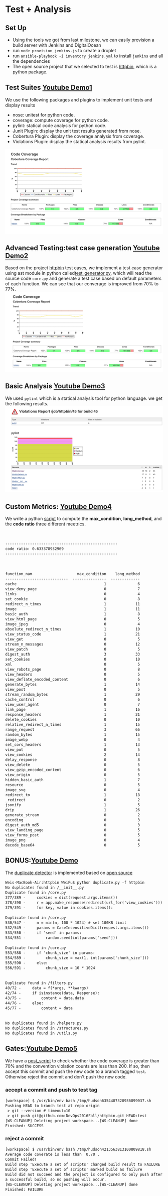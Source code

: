 # Test + Analysis

## Set Up

* Using the tools we got from last milestone, we can easily provision a build server with Jenkins and DigitalOcean
* run ```node provision_jenkins.js``` to create a droplet
* run ```ansible-playbook -i inventory jenkins.yml``` to install ```jenkins``` and all the dependencies
* The open source project that we selected to test is [httpbin](https://github.com/DevOps2016Fall/httpbin), which is a python package.

## Test Suites [__Youtube Demo1__](https://youtu.be/ZfN7bAJeLUw)
 

We use the following packages and plugins to implement unit tests and display results

* nose: unitest for python code.
* coverage: compute coverage for python code.
* pylint: statical code analysis for python code.
* Junit Plugin: display the unit test results generated from nose.
* Cobertura Plugin: display the coverage analysis from coverage.
* Violations Plugin: display the statical analysis results from pylint.

![unit](img/unittest.png) 


## Advanced Testing:test case generation [__Youtube Demo2__](https://youtu.be/V5HjZjyE45A)

Based on the project [httpbin](https://github.com/DevOps2016Fall/httpbin) test cases, we implement a test case generator using ast module in python called[test_generator.py](https://github.com/DevOps2016Fall/Milestone2/blob/master/Jenkins/test_generator.py), which will read the source code ```core.py``` and generate a test case based on default parameters of each function. We can see that our converage is improved from 70% to 77%.
![unit](img/unnitest2.png) 

## Basic Analysis [__Youtube Demo3__](https://youtu.be/2j1D0FH_RfU)
We used ```pylint``` which is a statical analysis tool for python language. we get the following results.
![](img/pylint.png)

## Custom Metrics: [__Youtube Demo4__](https://youtu.be/9i5lgEcYZdE)
We write a python [script](https://github.com/DevOps2016Fall/Milestone2/blob/master/Jenkins/metrics.py) to compute the __max_condition__, __long_method__, and the __code ratio__ three different meetrics. 

```


--------------------------------------------------
code ratio: 0.633378932969
--------------------------------------------------



function_nam                    max_condition    long_method
----------------------------  ---------------  -------------
cache                                       1              6
view_deny_page                              0              7
links                                       0              4
set_cookie                                  0              8
redirect_n_times                            1             11
image                                       1             11
basic_auth                                  1              8
view_html_page                              0              5
image_jpeg                                  0              4
absolute_redirect_n_times                   1             10
view_status_code                            1             21
view_get                                    0              5
stream_n_messages                           0             12
view_patch                                  0              5
digest_auth                                 3             33
set_cookies                                 0             10
xml                                         0              5
view_robots_page                            0              8
view_headers                                0              5
view_deflate_encoded_content                0              6
generate_bytes                              1             14
view_post                                   0              5
stream_random_bytes                         1             29
cache_control                               0              6
view_user_agent                             0              7
link_page                                   1             16
response_headers                            1             21
delete_cookies                              0             10
relative_redirect_n_times                   1             15
range_request                               3             66
random_bytes                                1             15
image_webp                                  0              4
set_cors_headers                            1             13
view_put                                    0              5
view_cookies                                2             14
delay_response                              0              8
view_delete                                 0              5
view_gzip_encoded_content                   0              6
view_origin                                 0              5
hidden_basic_auth                           1              7
resource                                    0              5
image_svg                                   0              4
redirect_to                                 1             18
_redirect                                   0              2
jsonify                                     1              5
drip                                        1             26
generate_stream                             0              2
encoding                                    0              3
digest_auth_md5                             0              3
view_landing_page                           0              5
view_forms_post                             0              5
image_png                                   0              4
decode_base64                               0              5
```


## __BONUS__:[__Youtube Demo__](https://youtu.be/KoeTx6OJf8M)

The [duplicate detector]() is implemented based on [open source](https://github.com/PidgeyL/DCD)

```
Weis-MacBook-Air:httpbin WeiFu$ python duplicate.py -f httpbin
No duplicates found in /__init__.py
Duplicate found in /core.py
377/389 -     cookies = dict(request.args.items())
378/390 -     r = app.make_response(redirect(url_for('view_cookies')))
379/391 -     for key, value in cookies.items():

Duplicate found in /core.py
530/547 -     n = min(n, 100 * 1024) # set 100KB limit
532/549 -     params = CaseInsensitiveDict(request.args.items())
533/550 -     if 'seed' in params:
534/551 -         random.seed(int(params['seed']))

Duplicate found in /core.py
553/588 -     if 'chunk_size' in params:
554/589 -         chunk_size = max(1, int(params['chunk_size']))
555/590 -     else:
556/591 -         chunk_size = 10 * 1024


Duplicate found in /filters.py
40/72 -     data = f(*args, **kwargs)
42/74 -     if isinstance(data, Response):
43/75 -         content = data.data
44/76 -     else:
45/77 -         content = data


No duplicates found in /helpers.py
No duplicates found in /structures.py
No duplicates found in /utils.py
```

## Gates:[__Youtube Demo5__](https://youtu.be/4GqE5WcCfBQ)

We have a [post_script](https://github.com/DevOps2016Fall/Milestone2/blob/master/Jenkins/gate.sh) to check whether the code coverage is greater than 70% and the convention violation counts are less than 200. If so, then accept this commit and push the new code to a branch tagged ```test```. Otherwise reject the commit and don't push the new code.

### accept a commit and push to test tag

```
[workspace] $ /usr/bin/env bash /tmp/hudson6354407320936899037.sh
Pushing HEAD to branch test at repo origin
 > git --version # timeout=10
 > git push git@github.com:DevOps2016Fall/httpbin.git HEAD:test
[WS-CLEANUP] Deleting project workspace...[WS-CLEANUP] done
Finished: SUCCESS
```


### reject a commit 

```
[workspace] $ /usr/bin/env bash /tmp/hudson4213563813100809818.sh
Average code coverate is less than  0.70 .
Commit Failed!
Build step 'Execute a set of scripts' changed build result to FAILURE
Build step 'Execute a set of scripts' marked build as failure
Build did not succeed and the project is configured to only push after a successful build, so no pushing will occur.
[WS-CLEANUP] Deleting project workspace...[WS-CLEANUP] done
Finished: FAILURE
```











  
  
  


